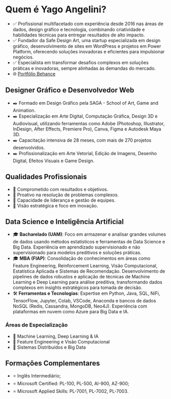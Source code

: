 # Quem é Yago Angelini?
- ✅ Profissional multifacetado com experiência desde 2016 nas áreas de dados, design gráfico e tecnologia, combinando criatividade e habilidades técnicas para entregar resultados de alto impacto.  
- ✅ Fundador da Safe Design Art, uma startup especializada em design gráfico, desenvolvimento de sites em WordPress e projetos em Power Platform, oferecendo soluções inovadoras e eficientes para impulsionar negócios.  
- ✅ Especialista em transformar desafios complexos em soluções práticas e inovadoras, sempre alinhadas às demandas do mercado.  
- 🌐 [Portfólio Behance](https://behance.net/safedesignart)

## Designer Gráfico e Desenvolvedor Web
- ✒️ Formado em Design Gráfico pela SAGA - School of Art, Game and Animation.  
- ✒️ Especialização em Arte Digital, Computação Gráfica, Design 3D e Audiovisual, utilizando ferramentas como Adobe (Photoshop, Illustrator, InDesign, After Effects, Premiere Pro), Canva, Figma e Autodesk Maya 3D.  
- ✒️ Capacitação intensiva de 28 meses, com mais de 270 projetos desenvolvidos.  
- ✒️ Profissionalização em Arte Vetorial, Edição de Imagens, Desenho Digital, Efeitos Visuais e Game Design.

## Qualidades Profissionais
- 🔑 Comprometido com resultados e objetivos.  
- 🔑 Proativo na resolução de problemas complexos.  
- 🔑 Capacidade de liderança e gestão de equipes.  
- 🔑 Visão estratégica e foco em inovação.

## Data Science e Inteligência Artificial
- 🎓 **Bacharelado (UAM)**: Foco em armazenar e analisar grandes volumes de dados usando métodos estatísticos e ferramentas de Data Science e Big Data. Experiência em aprendizado supervisionado e não supervisionado para modelos preditivos e soluções práticas.  
- 🎓 **MBA (FIAP)**: Consolidação de conhecimentos em áreas como Feature Engineering, Reinforcement Learning, Visão Computacional, Estatística Aplicada e Sistemas de Recomendação. Desenvolvimento de pipelines de dados robustos e aplicação de técnicas de Machine Learning e Deep Learning para análise preditiva, transformando dados complexos em insights estratégicos para tomada de decisão.  
- 🛠️ **Ferramentas e Tecnologias**: Expertise em Python, Java, SQL, NiFi, TensorFlow, Jupyter, Colab, VSCode, Anaconda e bancos de dados NoSQL (Redis, Cassandra, MongoDB, Neo4J). Experiência com plataformas em nuvem como Azure para Big Data e IA.

### Áreas de Especialização
- 🧠 Machine Learning, Deep Learning & IA  
- 🧠 Feature Engineering e Visão Computacional  
- 🧠 Sistemas Distribuídos e Big Data

## Formações Complementares
- ⭐ Inglês Intermediário;  
- ⭐ Microsoft Certified: PL-100, PL-500, AI-900, AZ-900;  
- ⭐ Microsoft Applied Skills: PL-7001, PL-7002, PL-7003.

